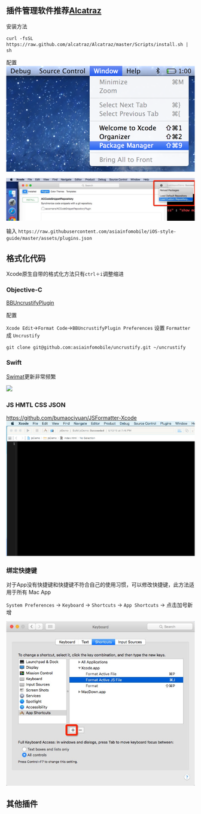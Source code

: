 
## 插件管理软件推荐[Alcatraz](https://github.com/alcatraz/Alcatraz)

安装方法
```
curl -fsSL https://raw.github.com/alcatraz/Alcatraz/master/Scripts/install.sh | sh
```

配置
![](assets/plugins0.png)

![](assets/plugins1.png)

输入
`https://raw.githubusercontent.com/asiainfomobile/iOS-style-guide/master/assets/plugins.json`

## 格式化代码
Xcode原生自带的格式化方法只有`ctrl＋i`调整缩进

### Objective-C
[BBUncrustifyPlugin](https://github.com/benoitsan/BBUncrustifyPlugin-Xcode)

配置

`Xcode Edit`->`Format Code`->`BBUncrustifyPlugin Preferences` 设置 `Formatter` 成 `Uncrustify`

```
git clone git@github.com:asiainfomobile/uncrustify.git ~/uncrustify
```

### Swift

[Swimat](https://github.com/Jintin/Swimat)更新非常频繁

![](https://github.com/Jintin/Swimat/raw/master/README/preview.gif)

### JS HMTL CSS JSON

https://github.com/bumaociyuan/JSFormatter-Xcode
![](https://raw.githubusercontent.com/bumaociyuan/JSFormatter-Xcode/master/screenshot.gif)

### 绑定快捷键

对于App没有快捷键和快捷键不符合自己的使用习惯，可以修改快捷键，此方法适用于所有 Mac App

`System Preferences` -> `Keyboard` -> `Shortcuts` -> `App Shortcuts` -> 点击加号新增

![](assets/plugins2.png)


## 其他插件